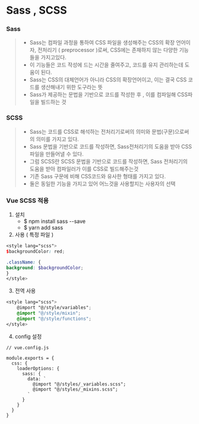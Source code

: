 # Sass , SCSS

### Sass
> - Sass는 컴파일 과정을 통하여 CSS 파일을 생성해주는 CSS의 확장 언어이자, 전처리기 ( preprocessor )로써,
> CSS에는 존재하지 않는 다양한 기능들을 가지고있다.
> - 이 기능들은 코드 작성에 드는 시간을 줄여주고, 코드를 유지 관리하는데 도움이 된다.
> - Sass는 CSS의 대체언어가 아니라 CSS의 확장언어이고, 이는 결국 CSS 코드를 생산해내기 위한 도구라는 뜻
> - Sass가 제공하는 문법을 기반으로 코드를 작성한 후 , 이를 컴파일해 CSS파일을 빌드하는 것

### SCSS
> - Sass는 코드를 CSS로 해석하는 전처리기로써의 의미와 문법(구문)으로써의 의미를 가지고 있다.
> - Sass 문법을 기반으로 코드를 작성하면, Sass전처리기의 도움을 받아 CSS 파일을 만들어낼 수 있다.
> - 그럼 SCSS란 SCSS 문법을 기반으로 코드를 작성하면, Sass 전처리기의 도움을 받아 컴파일러가 이를 CSS로 빌드해주는것
> - 기존 Sass 구문에 비해 CSS코드와 유사한 형태를 가지고 있다.
> - 둘은 동일한 기능을 가지고 있어 어느것을 사용할지는 사용자의 선택



### Vue SCSS 적용
1. 설치
   - $ npm install sass --save
   - $ yarn add sass
2. 사용 ( 특정 파일 )
```scss
<style lang="scss">
$backgroundColor: red;

.className: {
background: $backgroundColor;
}
</style>
 ```

3. 전역 사용
```scss
<style lang="scss">
    @import "@/style/variables";
    @import "@/style/mixin";
    @import "@/style/functions";
</style>
```

4. config 설정
```vue
// vue.config.js

module.exports = {
  css: {
    loaderOptions: {
      sass: {
        data: `
          @import "@/styles/_variables.scss";
          @import "@/styles/_mixins.scss";
        `
      }
    }
  }
} 
```